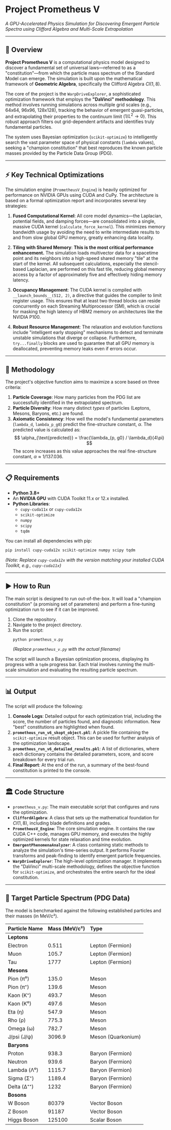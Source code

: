 # Project Prometheus V

*A GPU-Accelerated Physics Simulation for Discovering Emergent Particle Spectra using Clifford Algebra and Multi-Scale Extrapolation*

---

## 🚀 Overview

**Project Prometheus V** is a computational physics model designed to discover a fundamental set of universal laws—referred to as a "constitution"—from which the particle mass spectrum of the Standard Model can emerge. The simulation is built upon the mathematical framework of **Geometric Algebra**, specifically the Clifford Algebra $Cl(1,8)$.

The core of the project is the `WarpDriveExplorer`, a sophisticated optimization framework that employs the **"DaVinci" methodology**. This method involves running simulations across multiple grid scales (e.g., 64x64, 96x96, 128x128), tracking the behavior of emergent quasi-particles, and extrapolating their properties to the continuum limit ($1/L^2 \to 0$). This robust approach filters out grid-dependent artifacts and identifies truly fundamental particles.

The system uses Bayesian optimization (`scikit-optimize`) to intelligently search the vast parameter space of physical constants (`lambda` values), seeking a "champion constitution" that best reproduces the known particle masses provided by the Particle Data Group (PDG).

---

## ⚡ Key Technical Optimizations

The simulation engine (`PrometheusV_Engine`) is heavily optimized for performance on NVIDIA GPUs using CUDA and CuPy. The architecture is based on a formal optimization report and incorporates several key strategies:

1.  **Fused Computational Kernel**: All core model dynamics—the Laplacian, potential fields, and damping forces—are consolidated into a single, massive CUDA kernel (`calculate_force_kernel`). This minimizes memory bandwidth usage by avoiding the need to write intermediate results to and from slow global GPU memory, greatly enhancing data locality.

2.  **Tiling with Shared Memory**: **This is the most critical performance enhancement.** The simulation loads multivector data for a spacetime point and its neighbors into a high-speed shared memory "tile" at the start of the kernel. All subsequent calculations, especially the stencil-based Laplacian, are performed on this fast tile, reducing global memory access by a factor of approximately five and effectively hiding memory latency.

3.  **Occupancy Management**: The CUDA kernel is compiled with `__launch_bounds__(512, 2)`, a directive that guides the compiler to limit register usage. This ensures that at least two thread blocks can reside concurrently on each Streaming Multiprocessor (SM), which is crucial for masking the high latency of HBM2 memory on architectures like the NVIDIA P100.

4.  **Robust Resource Management**: The relaxation and evolution functions include "intelligent early stopping" mechanisms to detect and terminate unstable simulations that diverge or collapse. Furthermore, `try...finally` blocks are used to guarantee that all GPU memory is deallocated, preventing memory leaks even if errors occur.

---

## 🔬 Methodology

The project's objective function aims to maximize a score based on three criteria:

1.  **Particle Coverage**: How many particles from the PDG list are successfully identified in the extrapolated spectrum.
2.  **Particle Diversity**: How many distinct *types* of particles (Leptons, Mesons, Baryons, etc.) are found.
3.  **Axiomatic Consistency**: How well the model's fundamental parameters (`lambda_d`, `lambda_p_g0`) predict the fine-structure constant, $\alpha$. The predicted value is calculated as:
    $$
    \alpha_{\text{predicted}} = \frac{\lambda_{p, g0} / \lambda_d}{4\pi}
    $$
    The score increases as this value approaches the real fine-structure constant, $\alpha \approx 1/137.036$.



---

## 📋 Requirements

* **Python 3.8+**
* An **NVIDIA GPU** with CUDA Toolkit 11.x or 12.x installed.
* **Python Libraries**:
    * `cupy-cuda11x` or `cupy-cuda12x`
    * `scikit-optimize`
    * `numpy`
    * `scipy`
    * `tqdm`

You can install all dependencies with pip:
```bash
pip install cupy-cuda12x scikit-optimize numpy scipy tqdm
```
*(Note: Replace `cupy-cuda12x` with the version matching your installed CUDA Toolkit, e.g., `cupy-cuda11x`)*

---

## ▶️ How to Run

The main script is designed to run out-of-the-box. It will load a "champion constitution" (a promising set of parameters) and perform a fine-tuning optimization run to see if it can be improved.

1.  Clone the repository.
2.  Navigate to the project directory.
3.  Run the script:
    ```bash
    python prometheus_v.py
    ```
    *(Replace `prometheus_v.py` with the actual filename)*

The script will launch a Bayesian optimization process, displaying its progress with a `tqdm` progress bar. Each trial involves running the multi-scale simulation and evaluating the resulting particle spectrum.

---

## 📊 Output

The script will produce the following:

1.  **Console Logs**: Detailed output for each optimization trial, including the score, the number of particles found, and diagnostic information. New "best" constitutions are highlighted when found.
2.  **`prometheus_run_v6_skopt_object.pkl`**: A pickle file containing the `scikit-optimize` result object. This can be used for further analysis of the optimization landscape.
3.  **`prometheus_run_v6_detailed_results.pkl`**: A list of dictionaries, where each dictionary contains the detailed parameters, score, and score breakdown for every trial run.
4.  **Final Report**: At the end of the run, a summary of the best-found constitution is printed to the console.

---

## 🏛️ Code Structure

* `prometheus_v.py`: The main executable script that configures and runs the optimization.
* **`CliffordAlgebra`**: A class that sets up the mathematical foundation for $Cl(1,8)$, including blade definitions and grades.
* **`PrometheusV_Engine`**: The core simulation engine. It contains the raw CUDA C++ code, manages GPU memory, and executes the highly optimized kernels for state relaxation and time evolution.
* **`EmergentPhenomenaAnalyzer`**: A class containing static methods to analyze the simulation's time-series output. It performs Fourier transforms and peak-finding to identify emergent particle frequencies.
* **`WarpDriveExplorer`**: The high-level optimization manager. It implements the "DaVinci" multi-scale methodology, defines the objective function for `scikit-optimize`, and orchestrates the entire search for the ideal constitution.

---

## 🎯 Target Particle Spectrum (PDG Data)

The model is benchmarked against the following established particles and their masses (in MeV/c²).

| Particle Name | Mass (MeV/c²) | Type                  |
| :------------ | :------------ | :-------------------- |
| **Leptons** |               |                       |
| Electron      | 0.511         | Lepton (Fermion)      |
| Muon          | 105.7         | Lepton (Fermion)      |
| Tau           | 1777          | Lepton (Fermion)      |
| **Mesons** |               |                       |
| Pion (π⁰)     | 135.0         | Meson                 |
| Pion (π⁺)     | 139.6         | Meson                 |
| Kaon (K⁺)     | 493.7         | Meson                 |
| Kaon (K⁰)     | 497.6         | Meson                 |
| Eta (η)       | 547.9         | Meson                 |
| Rho (ρ)       | 775.3         | Meson                 |
| Omega (ω)     | 782.7         | Meson                 |
| J/psi (J/ψ)   | 3096.9        | Meson (Quarkonium)    |
| **Baryons** |               |                       |
| Proton        | 938.3         | Baryon (Fermion)      |
| Neutron       | 939.6         | Baryon (Fermion)      |
| Lambda (Λ⁰)   | 1115.7        | Baryon (Fermion)      |
| Sigma (Σ⁺)    | 1189.4        | Baryon (Fermion)      |
| Delta (Δ⁺⁺)   | 1232          | Baryon (Fermion)      |
| **Bosons** |               |                       |
| W Boson       | 80379         | Vector Boson          |
| Z Boson       | 91187         | Vector Boson          |
| Higgs Boson   | 125100        | Scalar Boson          |
